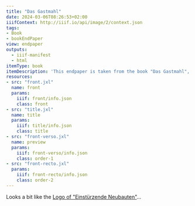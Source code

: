 ```yaml
---
title: "Das Gastmahl"
date: 2024-03-06T08:26:53+02:00
iiifContext: http://iiif.io/api/image/2/context.json
tags:
- Book
- bookEndPaper
view: endpaper
outputs:
  - iiif-manifest
  - html
itemType: book
itemDescription: 'This endpaper is taken from the book "Das Gastmahl", von Xenophon, translated by Benno von Hagen, published 1911 by Eugen Diedrichs in Jena. <a class="worldcat" href="https://search.worldcat.org/de/title/230724161">&nbsp;</a>'
resources:
- src: "front.jxl"
  name: front
  params:
    iiif: front/info.json
    class: front
- src: "title.jxl"
  name: title
  params:
    iiif: title/info.json
    class: title
- src: "front-verso.jxl"
  name: preview
  params:
    iiif: front-verso/info.json
    class: order-1
- src: "front-recto.jxl"
  params:
    iiif: front-recto/info.json
    class: order-2
---
```


Looks a bit like the [Logo of "Einstürzende Neubauten"](https://en.wikipedia.org/wiki/Einst%C3%BCrzende_Neubauten#Band_name_and_logo)...
